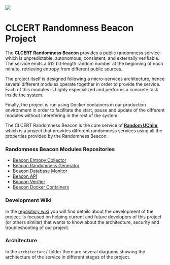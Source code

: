 ![](https://www.clcert.cl/assets/img/logo-clcert.svg)

# CLCERT Randomness Beacon Project

The **CLCERT Randomness Beacon** provides a public randomness service which is unpredictable, autonomous, consistent, and externally verifiable. The service emits a 512 bit-length random number at the beginning of each minute, retrieving entropy from different public sources.

The project itself is designed following a micro-services architecture, hence several different modules operate together in order to provide the service. Each of this modules is highly especialized and performs a concrete task inside the system.

Finally, the project is run using Docker containers in our production environment in order to facilitate the start, pause and update of the different modules without interefering in the rest of the system.

The CLCERT Randomness Beacon is the core service of [**Random UChile**](https://random.uchile.cl), which is a project that provides different randomness services using all the properties provided by the Randomness Beacon.

### Randomness Beacon Modules Repositories

* [Beacon Entropy Collector](https://www.github.com/clcert/beacon-collector)
* [Beacon Randomness Generator](https://www.github.com/clcert/beacon-record-generator)
* [Beacon Database Monitor](https://www.github.com/clcert/beacon-monitor)
* [Beacon API](https://www.github.com/clcert/beacon-api)
* [Beacon Verifier](https://www.github.com/clcert/beacon-verifier)
* [Beacon Docker Containers](https://www.github.com/clcert/beacon-docker)

### Development Wiki

In the [repository wiki](https://github.com/clcert/random-beacon/wiki) you will find details about the development of the project. Is focused on helping current and future developers of this project (or others similar) that wants 
to know about the architecture, security and troubleshooting of our project.

### Architecture

In the `architecture/` folder there are several diagrams showing the architecture of the service in different stages of the project.

